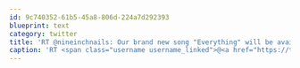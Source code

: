 ```yaml
---
id: 9c740352-61b5-45a8-806d-224a7d292393
blueprint: text
category: twitter
title: 'RT @nineinchnails: Our brand new song "Everything" will be available to stream in less than an hour... Stay tuned for the link. http://t.co…'
caption: 'RT <span class="username username_linked">@<a href="https://twitter.com/nineinchnails" title="nine inch nails">nineinchnails</a></span>: Our brand new song "Everything" will be available to stream in less than an hour... Stay tuned for the link. http://t.co…'
---
```

